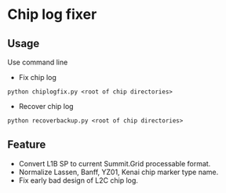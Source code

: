 Chip log fixer
==============

Usage
-----

Use command line 

* Fix chip log

```
python chiplogfix.py <root of chip directories>
```

* Recover chip log

```
python recoverbackup.py <root of chip directories>
```

Feature
-------

* Convert L1B SP to current Summit.Grid processable format.
* Normalize Lassen, Banff, YZ01, Kenai chip marker type name.
* Fix early bad design of L2C chip log.